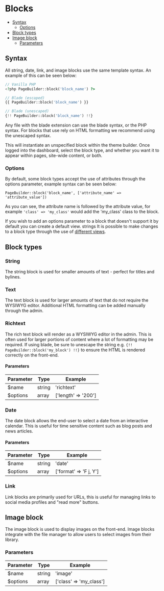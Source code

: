 # Blocks
- [Syntax](#syntax)
  - [Options](#options)
- [Block types](#block-types)
- [Image block](#image-block)
  - [Parameters](#parameters-2)

## Syntax

All string, date, link, and image blocks use the same template syntax. An example of this can be seen below:

```php
// Vanilla PHP
<?php PageBuilder::block('block_name') ?>

// Blade (escaped)
{{ PageBuilder::block('block_name') }}

// Blade (unescaped)
{!! PageBuilder::block('block_name') !!}
```

Any file with the blade extension can use the blade syntax, or the PHP syntax. For blocks that use rely on HTML formatting we recommend using the unescaped syntax.

This will instantiate an unspecified block within the theme builder. Once logged into the dashboard, select the block type, and whether you want it to appear within pages, site-wide content, or both.

### Options

By default, some block types accept the use of attributes through the options parameter, example syntax can be seen below:

`PageBuilder::block('block_name', ['attribute_name' => 'attribute_value'])`

As you can see, the attribute name is followed by the attribute value, for example `'class' => 'my_class'` would add the 'my_class' class to the block.

If you wish to add an options parameter to a block that doesn't support it by default you can create a default view. strings
It is possible to make changes to a block type through the use of [different views](#).

## Block types

### String

The string block is used for smaller amounts of text - perfect for titles and bylines.

### Text

The text block is used for larger amounts of text that do not require the WYSIWYG editor. Additional HTML formatting can be added manually through the admin.

### Richtext

The rich text block will render as a WYSIWYG editor in the admin. This is often used for larger portions of content where a lot of formatting may be required. If using blade, be sure to unescape the string e.g. `{!! PageBuilder::block('my_block') !!}` to ensure the HTML is rendered correctly on the front-end.

#### Parameters

| Parameter | Type    | Example             |
| --------- | ------- | ------------------- |
| $name     | string  | 'richtext'          |
| $options  | array   | ['length' => '200'] |

### Date

The date block allows the end-user to select a date from an interactive calendar. This is useful for time sensitive content such as blog posts and news articles.

#### Parameters

| Parameter | Type    | Example                |
| --------- | ------- | ---------------------- |
| $name     | string  | 'date'                 |
| $options  | array   | ['format' => 'F j, Y'] |

### Link

Link blocks are primarily used for URLs, this is useful for managing links to social media profiles and "read more" buttons.

## Image block

The image block is used to display images on the front-end. Image blocks integrate with the file manager to allow users to select images from their library.

### Parameters

| Parameter | Type    | Example                 |
| --------- | ------- | ----------------------- |
| $name     | string  | 'image'                 |
| $options  | array   | ['class' => 'my_class'] |
